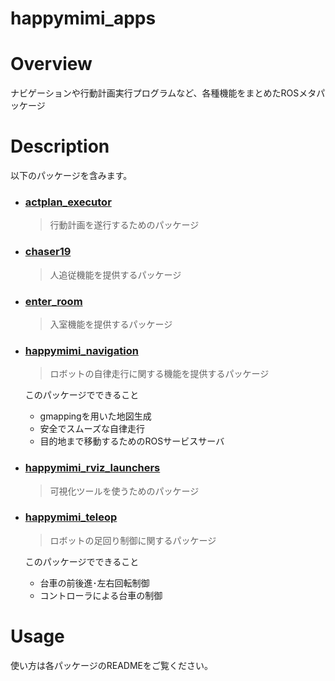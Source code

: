# happymimi_apps
# Overview
ナビゲーションや行動計画実行プログラムなど、各種機能をまとめたROSメタパッケージ

# Description
以下のパッケージを含みます。

- ### [actplan_executor](./actplan_executor)
  > 行動計画を遂行するためのパッケージ

- ### [chaser19](./chaser19)
  > 人追従機能を提供するパッケージ

- ### [enter_room](./enter_room)
  > 入室機能を提供するパッケージ

- ### [happymimi_navigation](./happymimi_navigation)
  > ロボットの自律走行に関する機能を提供するパッケージ
  
  このパッケージでできること
  - gmappingを用いた地図生成
  - 安全でスムーズな自律走行
  - 目的地まで移動するためのROSサービスサーバ

- ### [happymimi_rviz_launchers](./happymimi_rviz_launchers)
  > 可視化ツールを使うためのパッケージ

- ### [happymimi_teleop](./happymimi_teleop)
  > ロボットの足回り制御に関するパッケージ
  
  このパッケージでできること
  - 台車の前後進･左右回転制御
  - コントローラによる台車の制御
  

 
  
  
# Usage
使い方は各パッケージのREADMEをご覧ください。
